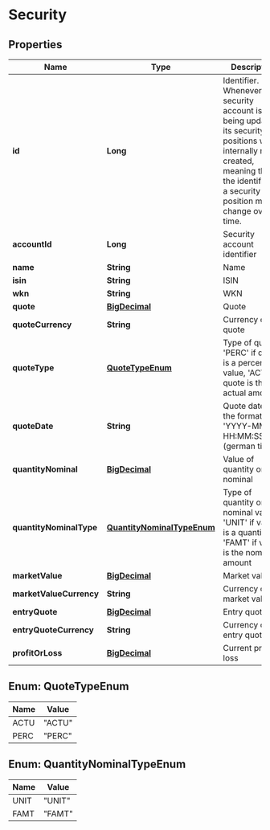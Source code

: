 
# Security

## Properties
Name | Type | Description | Notes
------------ | ------------- | ------------- | -------------
**id** | **Long** | Identifier. Note: Whenever a security account is being updated, its security positions will be internally re-created, meaning that the identifier of a security position might change over time. | 
**accountId** | **Long** | Security account identifier | 
**name** | **String** | Name |  [optional]
**isin** | **String** | ISIN |  [optional]
**wkn** | **String** | WKN |  [optional]
**quote** | [**BigDecimal**](BigDecimal.md) | Quote |  [optional]
**quoteCurrency** | **String** | Currency of quote |  [optional]
**quoteType** | [**QuoteTypeEnum**](#QuoteTypeEnum) | Type of quote. &#39;PERC&#39; if quote is a percentage value, &#39;ACTU&#39; if quote is the actual amount |  [optional]
**quoteDate** | **String** | Quote date in the format &#39;YYYY-MM-DD HH:MM:SS.SSS&#39; (german time). |  [optional]
**quantityNominal** | [**BigDecimal**](BigDecimal.md) | Value of quantity or nominal |  [optional]
**quantityNominalType** | [**QuantityNominalTypeEnum**](#QuantityNominalTypeEnum) | Type of quantity or nominal value. &#39;UNIT&#39; if value is a quantity, &#39;FAMT&#39; if value is the nominal amount |  [optional]
**marketValue** | [**BigDecimal**](BigDecimal.md) | Market value |  [optional]
**marketValueCurrency** | **String** | Currency of market value |  [optional]
**entryQuote** | [**BigDecimal**](BigDecimal.md) | Entry quote |  [optional]
**entryQuoteCurrency** | **String** | Currency of entry quote |  [optional]
**profitOrLoss** | [**BigDecimal**](BigDecimal.md) | Current profit or loss |  [optional]


<a name="QuoteTypeEnum"></a>
## Enum: QuoteTypeEnum
Name | Value
---- | -----
ACTU | &quot;ACTU&quot;
PERC | &quot;PERC&quot;


<a name="QuantityNominalTypeEnum"></a>
## Enum: QuantityNominalTypeEnum
Name | Value
---- | -----
UNIT | &quot;UNIT&quot;
FAMT | &quot;FAMT&quot;



